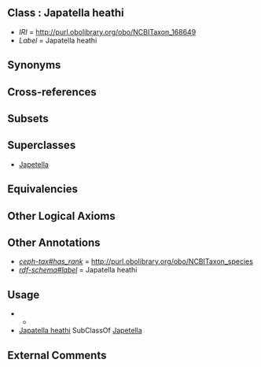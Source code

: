 
## Class : Japatella heathi

 * *IRI* = http://purl.obolibrary.org/obo/NCBITaxon_168649
 * *Label* = Japatella heathi

## Synonyms


## Cross-references


## Subsets


## Superclasses

 * [Japetella](../../NCBITaxon/17/NCBITaxon_61717.md)

## Equivalencies


## Other Logical Axioms


## Other Annotations

 * *[ceph-tax#has_rank](../../ceph-tax#has/nk/ceph-tax#has_rank.md)* = http://purl.obolibrary.org/obo/NCBITaxon_species
 * *[rdf-schema#label](../../el/rdf-schema#label.md)* = Japatella heathi

## Usage

 * -
 * [Japatella heathi](../../NCBITaxon/49/NCBITaxon_168649.md) SubClassOf [Japetella](../../NCBITaxon/17/NCBITaxon_61717.md)

## External Comments

